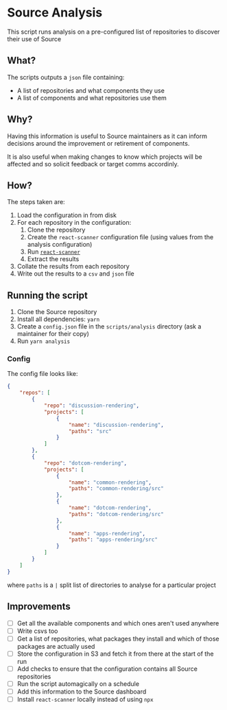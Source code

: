 # Source Analysis

This script runs analysis on a pre-configured list of repositories to discover their use of Source

## What?

The scripts outputs a `json` file containing:

-   A list of repositories and what components they use
-   A list of components and what repositories use them

## Why?

Having this information is useful to Source maintainers as it can inform decisions around the improvement or retirement of components.

It is also useful when making changes to know which projects will be affected and so solicit feedback or target comms accordinly.

## How?

The steps taken are:

1. Load the configuration in from disk
1. For each repository in the configuration:
    1. Clone the repository
    1. Create the `react-scanner` configuration file (using values from the analysis configuration)
    1. Run [`react-scanner`](https://github.com/moroshko/react-scanner)
    1. Extract the results
1. Collate the results from each repository
1. Write out the results to a `csv` and `json` file

## Running the script

1. Clone the Source repository
1. Install all dependencies: `yarn`
1. Create a `config.json` file in the `scripts/analysis` directory (ask a maintainer for their copy)
1. Run `yarn analysis`

### Config

The config file looks like:

```json
{
    "repos": [
        {
            "repo": "discussion-rendering",
            "projects": [
                {
                    "name": "discussion-rendering",
                    "paths": "src"
                }
            ]
        },
        {
            "repo": "dotcom-rendering",
            "projects": [
                {
                    "name": "common-rendering",
                    "paths": "common-rendering/src"
                },
                {
                    "name": "dotcom-rendering",
                    "paths": "dotcom-rendering/src"
                },
                {
                    "name": "apps-rendering",
                    "paths": "apps-rendering/src"
                }
            ]
        }
    ]
}
```

where `paths` is a `|` split list of directories to analyse for a particular project

## Improvements

-   [ ] Get all the available components and which ones aren't used anywhere
-   [ ] Write csvs too
-   [ ] Get a list of repositories, what packages they install and which of those packages are actually used
-   [ ] Store the configuration in S3 and fetch it from there at the start of the run
-   [ ] Add checks to ensure that the configuration contains all Source repositories
-   [ ] Run the script automagically on a schedule
-   [ ] Add this information to the Source dashboard
-   [ ] Install `react-scanner` locally instead of using `npx`
